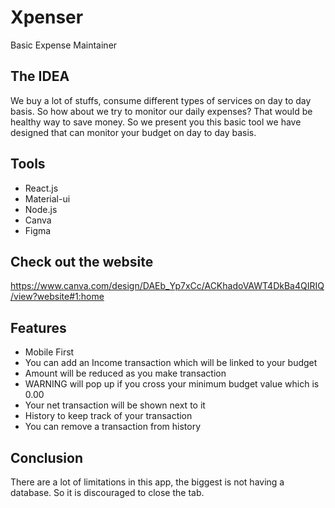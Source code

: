 # Xpenser
Basic Expense Maintainer

## The IDEA
We buy a lot of stuffs, consume different types of services on day to day basis. So how about we try to monitor our daily expenses? That would be healthy way to save money. So we present you this basic tool we have designed that can monitor your budget on day to day basis.

## Tools
* React.js
* Material-ui
* Node.js
* Canva
* Figma

## Check out the website
https://www.canva.com/design/DAEb_Yp7xCc/ACKhadoVAWT4DkBa4QIRIQ/view?website#1:home

## Features
* Mobile First
* You can add an Income transaction which will be linked to your budget
* Amount will be reduced as you make transaction
* WARNING will pop up if you cross your minimum budget value which is 0.00
* Your net transaction will be shown next to it
* History to keep track of your transaction
* You can remove a transaction from history

## Conclusion

There are a lot of limitations in this app, the biggest is not having a database. So it is discouraged to close the tab.
